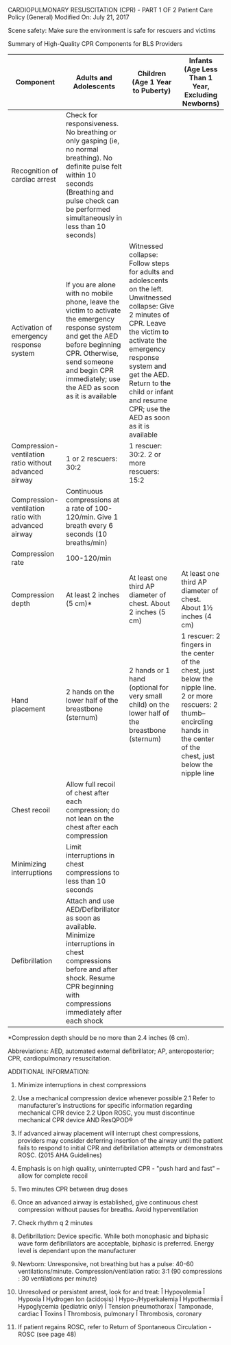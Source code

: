 CARDIOPULMONARY RESUSCITATION (CPR) - PART 1 OF 2
Patient Care Policy (General)
Modified On: July 21, 2017

Scene safety: Make sure the environment is safe for rescuers and victims

Summary of High-Quality CPR Components for BLS Providers

| Component | Adults and Adolescents | Children (Age 1 Year to Puberty) | Infants (Age Less Than 1 Year, Excluding Newborns) |
|-----------|------------------------|----------------------------------|-----------------------------------------------------|
| Recognition of cardiac arrest | Check for responsiveness. No breathing or only gasping (ie, no normal breathing). No definite pulse felt within 10 seconds (Breathing and pulse check can be performed simultaneously in less than 10 seconds) | | |
| Activation of emergency response system | If you are alone with no mobile phone, leave the victim to activate the emergency response system and get the AED before beginning CPR. Otherwise, send someone and begin CPR immediately; use the AED as soon as it is available | Witnessed collapse: Follow steps for adults and adolescents on the left. Unwitnessed collapse: Give 2 minutes of CPR. Leave the victim to activate the emergency response system and get the AED. Return to the child or infant and resume CPR; use the AED as soon as it is available | |
| Compression-ventilation ratio without advanced airway | 1 or 2 rescuers: 30:2 | 1 rescuer: 30:2. 2 or more rescuers: 15:2 | |
| Compression-ventilation ratio with advanced airway | Continuous compressions at a rate of 100-120/min. Give 1 breath every 6 seconds (10 breaths/min) | | |
| Compression rate | 100-120/min | | |
| Compression depth | At least 2 inches (5 cm)* | At least one third AP diameter of chest. About 2 inches (5 cm) | At least one third AP diameter of chest. About 1½ inches (4 cm) |
| Hand placement | 2 hands on the lower half of the breastbone (sternum) | 2 hands or 1 hand (optional for very small child) on the lower half of the breastbone (sternum) | 1 rescuer: 2 fingers in the center of the chest, just below the nipple line. 2 or more rescuers: 2 thumb–encircling hands in the center of the chest, just below the nipple line |
| Chest recoil | Allow full recoil of chest after each compression; do not lean on the chest after each compression | | |
| Minimizing interruptions | Limit interruptions in chest compressions to less than 10 seconds | | |
| Defibrillation | Attach and use AED/Defibrillator as soon as available. Minimize interruptions in chest compressions before and after shock. Resume CPR beginning with compressions immediately after each shock | | |

*Compression depth should be no more than 2.4 inches (6 cm).

Abbreviations: AED, automated external defibrillator; AP, anteroposterior; CPR, cardiopulmonary resuscitation.

ADDITIONAL INFORMATION:

1. Minimize interruptions in chest compressions

2. Use a mechanical compression device whenever possible
2.1 Refer to manufacturer's instructions for specific information regarding mechanical CPR device
2.2 Upon ROSC, you must discontinue mechanical CPR device AND ResQPOD®

3. If advanced airway placement will interrupt chest compressions, providers may consider deferring insertion of the airway until the patient fails to respond to initial CPR and defibrillation attempts or demonstrates ROSC. (2015 AHA Guidelines)

4. Emphasis is on high quality, uninterrupted CPR - "push hard and fast" – allow for complete recoil

5. Two minutes CPR between drug doses

6. Once an advanced airway is established, give continuous chest compression without pauses for breaths. Avoid hyperventilation

7. Check rhythm q 2 minutes

8. Defibrillation: Device specific. While both monophasic and biphasic wave form defibrillators are acceptable, biphasic is preferred. Energy level is dependant upon the manufacturer

9. Newborn: Unresponsive, not breathing but has a pulse: 40-60 ventilations/minute. Compression/ventilation ratio: 3:1 (90 compressions : 30 ventilations per minute)

10. Unresolved or persistent arrest, look for and treat:
  Î Hypovolemia
  Î Hypoxia
  Î Hydrogen Ion (acidosis)
  Î Hypo-/Hyperkalemia
  Î Hypothermia
  Î Hypoglycemia (pediatric only)
  Î Tension pneumothorax
  Î Tamponade, cardiac
  Î Toxins
  Î Thrombosis, pulmonary
  Î Thrombosis, coronary

11. If patient regains ROSC, refer to Return of Spontaneous Circulation - ROSC (see page 48)

